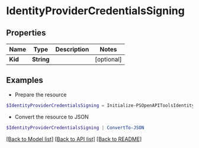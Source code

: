 # IdentityProviderCredentialsSigning
## Properties

Name | Type | Description | Notes
------------ | ------------- | ------------- | -------------
**Kid** | **String** |  | [optional] 

## Examples

- Prepare the resource
```powershell
$IdentityProviderCredentialsSigning = Initialize-PSOpenAPIToolsIdentityProviderCredentialsSigning  -Kid null
```

- Convert the resource to JSON
```powershell
$IdentityProviderCredentialsSigning | ConvertTo-JSON
```

[[Back to Model list]](../README.md#documentation-for-models) [[Back to API list]](../README.md#documentation-for-api-endpoints) [[Back to README]](../README.md)

